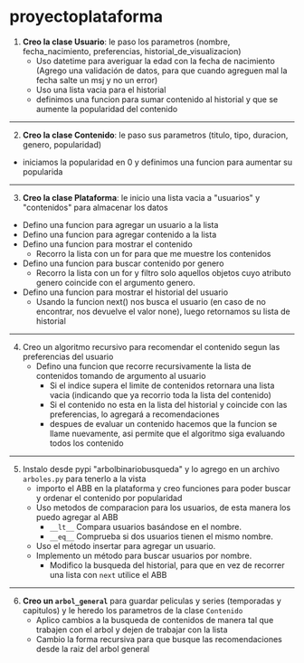 # proyectoplataforma

1) **Creo la clase Usuario**: le paso los parametros (nombre, fecha_nacimiento, preferencias, historial_de_visualizacion)
   - Uso datetime para averiguar la edad con la fecha de nacimiento (Agrego una validación de datos, para que cuando agreguen mal la fecha salte un msj y no un error)
   - Uso una lista vacia para el historial
   - definimos una funcion para sumar contenido al historial y que se aumente la popularidad del contenido
---
     
2) **Creo la clase Contenido**: le paso sus parametros (titulo, tipo, duracion, genero, popularidad)
  - iniciamos la popularidad en 0 y definimos una funcion para aumentar su popularida
---
    
3) **Creo la clase Plataforma**: le inicio una lista vacia a "usuarios" y "contenidos" para almacenar los datos
  - Defino una funcion para agregar un usuario a la lista
  - Defino una funcion para agregar contenido a la lista
  - Defino una funcion para mostrar el contenido
    - Recorro la lista con un for para que me muestre los contenidos
  - Defino una funcion para buscar contenido por genero
    - Recorro la lista con un for y filtro solo aquellos objetos cuyo atributo genero coincide con el argumento genero.
  - Defino una funcion para mostrar el historial del usuario
    - Usando la funcion next() nos busca el usuario (en caso de no encontrar, nos devuelve el valor none), luego retornamos su lista de historial
---
   
4) Creo un algoritmo recursivo para recomendar el contenido segun las preferencias del usuario
   - Defino una funcion que recorre recursivamente la lista de contenidos tomando de argumento al usuario
     - Si el indice supera el limite de contenidos retornara una lista vacia (indicando que ya recorrio toda la lista del contenido)
     - Si el contenido no esta en la lista del historial y coincide con las preferencias, lo agregará a recomendaciones
     - despues de evaluar un contenido hacemos que la funcion se llame nuevamente, asi permite que el algoritmo siga evaluando todos los contenido
---

5) Instalo desde pypi "arbolbinariobusqueda" y lo agrego en un archivo `arboles.py` para tenerlo a la vista
   - importo el ABB en la plataforma y creo funciones para poder buscar y ordenar el contenido por popularidad
   - Uso metodos de comparacion para los usuarios, de esta manera los puedo agregar al ABB
     - `__lt__` Compara usuarios basándose en el nombre.
     - `__eq__` Comprueba si dos usuarios tienen el mismo nombre.
   - Uso el método insertar para agregar un usuario.
   - Implemento un método para buscar usuarios por nombre.
      - Modifico la busqueda del historial, para que en vez de recorrer una lista con `next` utilice el ABB 
---

6) **Creo un `arbol_general`** para guardar peliculas y series (temporadas y capitulos) y le heredo los parametros de la clase `Contenido`
   - Aplico cambios a la busqueda de contenidos de manera tal que trabajen con el arbol y dejen de trabajar con la lista
   - Cambio la forma recursiva para que busque las recomendaciones desde la raiz del arbol general

  
  
